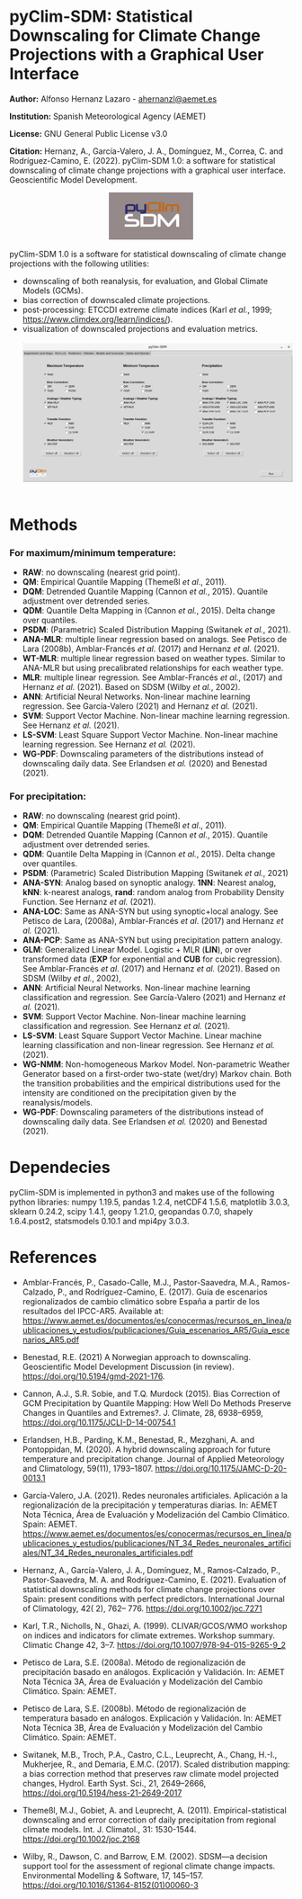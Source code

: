 # pyClim-SDM: Statistical Downscaling for Climate Change Projections with a Graphical User Interface  

**Author:** Alfonso Hernanz Lazaro - ahernanzl@aemet.es

**Institution:** Spanish Meteorological Agency (AEMET)

**License:** GNU General Public License v3.0

**Citation:** Hernanz, A., García-Valero, J. A., Domínguez, M., Correa, C. and Rodríguez-Camino, E. (2022). pyClim-SDM 1.0: a software for statistical downscaling of climate change projections with a graphical user interface. Geoscientific Model Development.

<p align="center">
    <img src=pyClim-SDM_logo_bg.png width="150">
</p>

pyClim-SDM 1.0 is a software for statistical downscaling of climate change projections with the following utilities:
- downscaling of both reanalysis, for evaluation, and Global Climate Models (GCMs).
- bias correction of downscaled climate projections.
- post-processing: ETCCDI extreme climate indices (Karl *et al*., 1999; https://www.climdex.org/learn/indices/).
- visualization of downscaled projections and evaluation metrics.
<br/><br/>
![](screenshot.png?raw=true)
<br/><br/>

# Methods

### For maximum/minimum temperature:
- **RAW**: no downscaling (nearest grid point).
- **QM**: Empirical Quantile Mapping (Themeßl *et al*., 2011).
- **DQM**: Detrended Quantile Mapping (Cannon *et al.*, 2015). Quantile adjustment over detrended series.
- **QDM**: Quantile Delta Mapping in (Cannon *et al.*, 2015). Delta change over quantiles.
- **PSDM**: (Parametric) Scaled Distribution Mapping (Switanek *et al.*, 2021).
- **ANA-MLR**: multiple linear regression based on analogs. See Petisco de Lara (2008b), Amblar-Francés *et al*. (2017) and Hernanz *et al.* (2021).
- **WT-MLR**: multiple linear regression based on weather types. Similar to ANA-MLR but using precalibrated relationships for each weather type.
- **MLR**: multiple linear regression. See Amblar-Francés *et al*., (2017) and Hernanz *et al.* (2021). Based on SDSM (Wilby *et al.*, 2002).
- **ANN**: Artificial Neural Networks. Non-linear machine learning regression. See García-Valero (2021) and Hernanz *et al.* (2021).
- **SVM**: Support Vector Machine. Non-linear machine learning regression. See Hernanz *et al.* (2021).
- **LS-SVM**: Least Square Support Vector Machine. Non-linear machine learning regression. See Hernanz *et al.* (2021). 
- **WG-PDF**: Downscaling parameters of the distributions instead of downscaling daily data. See Erlandsen *et al.* (2020) and Benestad (2021).

### For precipitation:
- **RAW**: no downscaling (nearest grid point).
- **QM**: Empirical Quantile Mapping (Themeßl *et al*., 2011).
- **DQM**: Detrended Quantile Mapping (Cannon *et al.*, 2015). Quantile adjustment over detrended series.
- **QDM**: Quantile Delta Mapping in (Cannon *et al.*, 2015). Delta change over quantiles.
- **PSDM**: (Parametric) Scaled Distribution Mapping (Switanek *et al.*, 2021)
- **ANA-SYN**: Analog based on synoptic analogy. **1NN**: Nearest analog, **kNN**: k-nearest analogs, **rand**: random analog from Probability Density Function. See Hernanz *et al.* (2021).
- **ANA-LOC**: Same as ANA-SYN but using synoptic+local analogy. See Petisco de Lara, (2008a), Amblar-Francés *et al*. (2017) and Hernanz *et al.* (2021).
- **ANA-PCP**: Same as ANA-SYN but using precipitation pattern analogy.
- **GLM**: Generalized Linear Model. Logistic + MLR (**LIN**), or over transformed data (**EXP** for exponential and **CUB** for cubic regression). See Amblar-Francés *et al*. (2017) and Hernanz *et al.* (2021). Based on SDSM (Wilby *et al.*, 2002),
- **ANN**: Artificial Neural Networks. Non-linear machine learning classification and regression. See García-Valero (2021) and Hernanz *et al.* (2021).
- **SVM**: Support Vector Machine. Non-linear machine learning classification and regression. See Hernanz *et al.* (2021). 
- **LS-SVM**: Least Square Support Vector Machine. Linear machine learning classification and non-linear regression. See Hernanz *et al.* (2021). 
- **WG-NMM**: Non-homogeneous Markov Model. Non-parametric Weather Generator based on a first-order two-state (wet/dry) Markov chain. Both the transition probabilities and the empirical distributions used for the intensity are conditioned on the precipitation given by the reanalysis/models.
- **WG-PDF**: Downscaling parameters of the distributions instead of downscaling daily data. See Erlandsen *et al.* (2020) and Benestad (2021).



# Dependecies

pyClim-SDM is implemented in python3 and makes use of the following python libraries: 
numpy 1.19.5, pandas 1.2.4, netCDF4 1.5.6, matplotlib 3.0.3, sklearn 0.24.2, scipy 1.4.1, geopy 1.21.0, geopandas 0.7.0, shapely 1.6.4.post2, statsmodels 0.10.1 and mpi4py 3.0.3. 



# References

- Amblar-Francés, P., Casado-Calle, M.J., Pastor-Saavedra, M.A., Ramos-Calzado, P., and Rodríguez-Camino, E. (2017). Guía de escenarios regionalizados de cambio climático sobre España a partir de los resultados del IPCC-AR5. Available at: https://www.aemet.es/documentos/es/conocermas/recursos_en_linea/publicaciones_y_estudios/publicaciones/Guia_escenarios_AR5/Guia_escenarios_AR5.pdf

- Benestad, R.E. (2021) A Norwegian approach to downscaling. Geoscientific Model Development Discussion (in review). https://doi.org/10.5194/gmd-2021-176. 

- Cannon, A.J., S.R. Sobie, and T.Q. Murdock (2015). Bias Correction of GCM Precipitation by Quantile Mapping: How Well Do Methods Preserve Changes in Quantiles and Extremes?. J. Climate, 28, 6938–6959, https://doi.org/10.1175/JCLI-D-14-00754.1

- Erlandsen, H.B., Parding, K.M., Benestad, R., Mezghani, A. and Pontoppidan, M. (2020). A hybrid downscaling approach for future temperature and precipitation change. Journal of Applied Meteorology and Climatology, 59(11), 1793–1807. https://doi.org/10.1175/JAMC-D-20-0013.1

- García-Valero, J.A. (2021). Redes neuronales artificiales. Aplicación a la regionalización de la precipitación y temperaturas diarias. In: AEMET Nota Técnica, Área de Evaluación y Modelización del Cambio Climático. Spain: AEMET. https://www.aemet.es/documentos/es/conocermas/recursos_en_linea/publicaciones_y_estudios/publicaciones/NT_34_Redes_neuronales_artificiales/NT_34_Redes_neuronales_artificiales.pdf

- Hernanz, A., García-Valero, J. A., Domínguez, M., Ramos-Calzado, P., Pastor-Saavedra, M. A. and Rodríguez-Camino, E. (2021). Evaluation of statistical downscaling methods for climate change projections over Spain: present conditions with perfect predictors. International Journal of Climatology, 42( 2), 762– 776. https://doi.org/10.1002/joc.7271

- Karl, T.R., Nicholls, N., Ghazi, A. (1999). CLIVAR/GCOS/WMO workshop on indices and indicators for climate extremes. Workshop summary. Climatic Change 42, 3–7. https://doi.org/10.1007/978-94-015-9265-9_2

- Petisco de Lara, S.E. (2008a). Método de regionalización de precipitación basado en análogos. Explicación y Validación. In: AEMET Nota Técnica 3A, Área de Evaluación y Modelización del Cambio Climático. Spain: AEMET. 

- Petisco de Lara, S.E. (2008b). Método de regionalización de temperatura basado en análogos. Explicación y Validación. In: AEMET Nota Técnica 3B, Área de Evaluación y Modelización del Cambio Climático. Spain: AEMET.

- Switanek, M.B., Troch, P.A., Castro, C.L., Leuprecht, A., Chang, H.-I., Mukherjee, R., and Demaria, E.M.C. (2017). Scaled distribution mapping: a bias correction method that preserves raw climate model projected changes, Hydrol. Earth Syst. Sci., 21, 2649–2666, https://doi.org/10.5194/hess-21-2649-2017

- Themeßl, M.J., Gobiet, A. and Leuprecht, A. (2011). Empirical-statistical downscaling and error correction of daily precipitation from regional climate models. Int. J. Climatol., 31: 1530-1544. https://doi.org/10.1002/joc.2168

- Wilby, R., Dawson, C. and Barrow, E.M. (2002). SDSM—a decision support tool for the assessment of regional climate change impacts. Environmental Modelling & Software, 17, 145–157. https://doi.org/10.1016/S1364-8152(01)00060-3